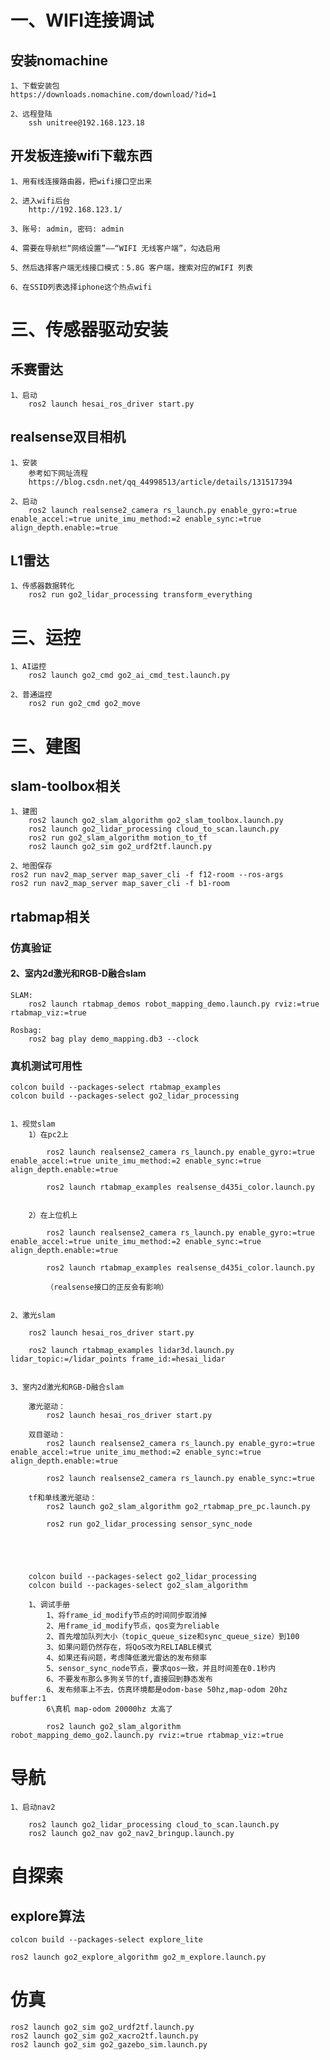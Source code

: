 # 一、WIFI连接调试
## 安装nomachine
    1、下载安装包
    https://downloads.nomachine.com/download/?id=1

    2、远程登陆
        ssh unitree@192.168.123.18

## 开发板连接wifi下载东西

    1、用有线连接路由器，把wifi接口空出来

    2、进入wifi后台
        http://192.168.123.1/

    3、账号: admin, 密码: admin

    4、需要在导航栏“网络设置”——“WIFI 无线客户端”，勾选启用

    5、然后选择客户端无线接口模式：5.8G 客户端，搜索对应的WIFI 列表
    
    6、在SSID列表选择iphone这个热点wifi



# 三、传感器驱动安装

## 禾赛雷达
    1、启动
        ros2 launch hesai_ros_driver start.py

## realsense双目相机

    1、安装
        参考如下网址流程
        https://blog.csdn.net/qq_44998513/article/details/131517394

    2、启动
        ros2 launch realsense2_camera rs_launch.py enable_gyro:=true enable_accel:=true unite_imu_method:=2 enable_sync:=true align_depth.enable:=true

## L1雷达
    1、传感器数据转化
        ros2 run go2_lidar_processing transform_everything

# 三、运控

    1、AI运控
        ros2 launch go2_cmd go2_ai_cmd_test.launch.py

    2、普通运控
        ros2 run go2_cmd go2_move

# 三、建图
## slam-toolbox相关

    1、建图
        ros2 launch go2_slam_algorithm go2_slam_toolbox.launch.py 
        ros2 launch go2_lidar_processing cloud_to_scan.launch.py
        ros2 run go2_slam_algorithm motion_to_tf 
        ros2 launch go2_sim go2_urdf2tf.launch.py

    2、地图保存
    ros2 run nav2_map_server map_saver_cli -f f12-room --ros-args 
    ros2 run nav2_map_server map_saver_cli -f b1-room



## rtabmap相关

### 仿真验证
#### 2、室内2d激光和RGB-D融合slam

    SLAM:
        ros2 launch rtabmap_demos robot_mapping_demo.launch.py rviz:=true rtabmap_viz:=true

    Rosbag:
        ros2 bag play demo_mapping.db3 --clock

### 真机测试可用性
    colcon build --packages-select rtabmap_examples
    colcon build --packages-select go2_lidar_processing


    1、视觉slam
        1）在pc2上

            ros2 launch realsense2_camera rs_launch.py enable_gyro:=true enable_accel:=true unite_imu_method:=2 enable_sync:=true align_depth.enable:=true

            ros2 launch rtabmap_examples realsense_d435i_color.launch.py

        
        2）在上位机上

            ros2 launch realsense2_camera rs_launch.py enable_gyro:=true enable_accel:=true unite_imu_method:=2 enable_sync:=true align_depth.enable:=true

            ros2 launch rtabmap_examples realsense_d435i_color.launch.py

            （realsense接口的正反会有影响）


    2、激光slam

        ros2 launch hesai_ros_driver start.py

        ros2 launch rtabmap_examples lidar3d.launch.py lidar_topic:=/lidar_points frame_id:=hesai_lidar 


    3、室内2d激光和RGB-D融合slam

        激光驱动：
            ros2 launch hesai_ros_driver start.py

        双目驱动：
            ros2 launch realsense2_camera rs_launch.py enable_gyro:=true enable_accel:=true unite_imu_method:=2 enable_sync:=true align_depth.enable:=true

            ros2 launch realsense2_camera rs_launch.py enable_sync:=true

        tf和单线激光驱动：
            ros2 launch go2_slam_algorithm go2_rtabmap_pre_pc.launch.py

            ros2 run go2_lidar_processing sensor_sync_node





        colcon build --packages-select go2_lidar_processing
        colcon build --packages-select go2_slam_algorithm

        1、调试手册
            1、将frame_id_modify节点的时间同步取消掉
            2、用frame_id_modify节点，qos变为reliable
            2、首先增加队列大小（topic_queue_size和sync_queue_size）到100
            3、如果问题仍然存在，将QoS改为RELIABLE模式
            4、如果还有问题，考虑降低激光雷达的发布频率
            5、sensor_sync_node节点，要求qos一致，并且时间差在0.1秒内
            6、不要发布那么多狗关节的tf,直接回到静态发布
            6、发布频率上不去，仿真环境都是odom-base 50hz,map-odom 20hz buffer:1
            6\真机 map-odom 20000hz 太高了

            ros2 launch go2_slam_algorithm robot_mapping_demo_go2.launch.py rviz:=true rtabmap_viz:=true
        

# 导航
    1、启动nav2

        ros2 launch go2_lidar_processing cloud_to_scan.launch.py
        ros2 launch go2_nav go2_nav2_bringup.launch.py


# 自探索
## explore算法

    colcon build --packages-select explore_lite

    ros2 launch go2_explore_algorithm go2_m_explore.launch.py 


# 仿真
    ros2 launch go2_sim go2_urdf2tf.launch.py
    ros2 launch go2_sim go2_xacro2tf.launch.py
    ros2 launch go2_sim go2_gazebo_sim.launch.py
    
